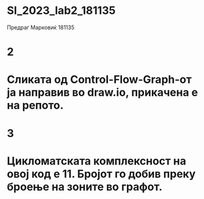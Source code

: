 # SI_2023_lab2_181135
Предраг Марковиќ 181135

2
=============================================================================
Сликата од Control-Flow-Graph-от ја направив во draw.io, прикачена е на репото.
==============================================================================

3
==============================================================================
Цикломатската комплексност на овој код е 11. Бројот го добив преку броење на 
зоните во графот.
==============================================================================
